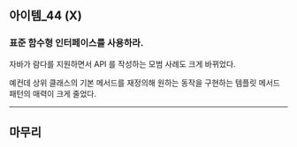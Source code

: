 ## 아이템_44 (X)
 
### 표준 함수형 인터페이스를 사용하라.

자바가 람다를 지원하면서 API 를 작성하는 모범 사례도 크게 바뀌었다. 

예컨데 상위 클래스의 기본 메서드를 재정의해 원하는 동작을 구현하는 템플릿 메서드 패턴의 매력이 크게 줄었다.



---

## 마무리